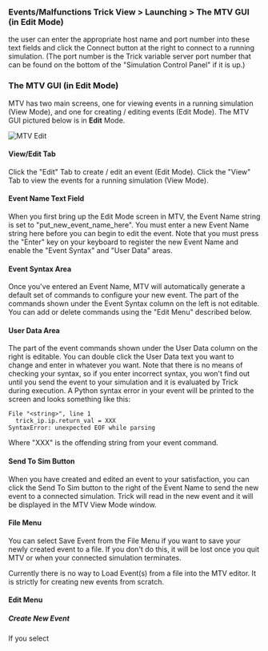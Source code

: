 ### Events/Malfunctions Trick View > Launching > The MTV GUI (in Edit Mode)

 the user can enter the appropriate host name and port number into these text fields and click the Connect button at the right to connect to a running simulation. (The port number is the Trick variable server port number that can be found on the bottom of the "Simulation Control Panel" if it is up.)

### The MTV GUI (in Edit Mode)
MTV has two main screens, one for viewing events in a running simulation (View Mode), and one for creating / editing events (Edit Mode). The MTV GUI pictured below is in **Edit** Mode.

![MTV Edit](images/mtv_edit.jpg)

#### View/Edit Tab
Click the "Edit" Tab to create / edit an event (Edit Mode). Click the "View" Tab to view the events for a running simulation (View Mode).

#### Event Name Text Field
When you first bring up the Edit Mode screen in MTV, the Event Name string is set to "put_new_event_name_here". You must enter a new Event Name string here before you can begin to edit the event.  Note that you must press the "Enter" key on your keyboard to register the new Event Name and enable the "Event Syntax" and "User Data" areas.

#### Event Syntax Area
Once you've entered an Event Name, MTV will automatically generate a default set of commands to configure your new event. The part of the commands shown under the Event Syntax column on the left is not editable. You can add or delete commands using the "Edit Menu" described below.

#### User Data Area
The part of the event commands shown under the User Data column on the right is editable. You can double click the User Data text you want to change and enter in whatever you want. Note that there is no means of checking your syntax, so if you enter incorrect syntax, you won't find out until you send the event to your simulation and it is evaluated by Trick during execution. A Python syntax error in your event will be printed to the screen and looks something like this:
```
File "<string>", line 1
  trick_ip.ip.return_val = XXX
SyntaxError: unexpected EOF while parsing
```

Where "XXX" is the offending string from your event command.

#### Send To Sim Button
When you have created and edited an event to your satisfaction, you can click the Send To Sim button to the right of the Event Name to send the new event to a connected simulation. Trick will read in the new event and it will be displayed in the MTV View Mode window.

#### File Menu
You can select Save Event from the File Menu if you want to save your newly created event to a file. If you don't do this, it will be lost once you quit MTV or when your connected simulation terminates.

Currently there is no way to Load Event(s) from a file into the MTV editor. It is strictly for creating new events from scratch.

#### Edit Menu
##### Create New Event
If you select
